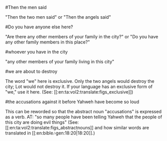 #Then the men said

"Then the two men said" or "Then the angels said"

#Do you have anyone else here?

"Are there any other members of your family in the city?" or "Do you have any other family members in this place?"

#whoever you have in the city

"any other members of your family living in this city"

#we are about to destroy

The word "we" here is exclusive. Only the two angels would destroy the city; Lot would not destroy it. If your language has an exclusive form of "we," use it here. (See: [[:en:ta:vol2:translate:figs_exclusive]])

#the accusations against it before Yahweh have become so loud

This can be reworded so that the abstract noun "accusations" is expressed as a verb. AT: "so many people have been telling Yahweh that the people of this city are doing evil things" (See: [[:en:ta:vol2:translate:figs_abstractnouns]] and how similar words are translated in [[:en:bible:notes:gen:18:20|18:20]].)